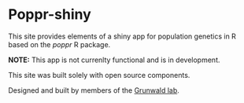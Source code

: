 Poppr-shiny
===========

This site provides elements of a shiny app for population genetics in R based on the *poppr* R package.

**NOTE:** This app is not currenlty functional and is in development.

This site was built solely with open source components.

Designed and built by members of the [Grunwald lab](http://grunwaldlab.cgrb.oregonstate.edu). 

